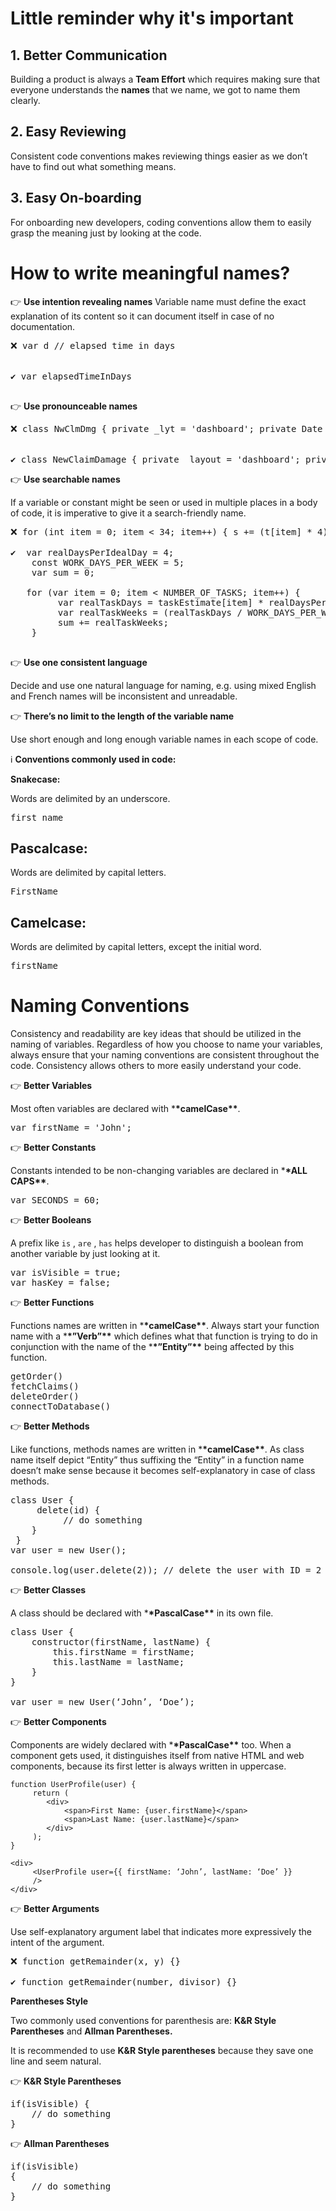 # Little reminder why it's important

## 1. Better Communication

Building a product is always a **Team Effort** which requires making sure that everyone understands the **names** that we name, we got to name them clearly.

## 2. Easy Reviewing

Consistent code conventions makes reviewing things easier as we don’t have to find out what something means.

## 3. Easy On-boarding

For onboarding new developers, coding conventions allow them to easily grasp the meaning just by looking at the code.

# How to write meaningful names?

👉 **Use intention revealing names**
Variable name must define the exact explanation of its content so it can document itself in case of no documentation.

<pre>
❌ var d // elapsed time in days


✔️ var elapsedTimeInDays

</pre>

👉 **Use pronounceable names**

<pre>
❌ class NwClmDmg { private _lyt = 'dashboard'; private Date _modymdhms;}


✔️ class NewClaimDamage { private _layout = 'dashboard'; private Date _modificationTimestamp;}
</pre>

👉 **Use searchable names**

If a variable or constant might be seen or used in multiple places in a body of code, it is imperative to give it a search-friendly name.

<pre>
❌ for (int item = 0; item < 34; item++) { s += (t[item] * 4) / 5;}

✔️  var realDaysPerIdealDay = 4;
    const WORK_DAYS_PER_WEEK = 5;
    var sum = 0;

   for (var item = 0; item < NUMBER_OF_TASKS; item++) {
         var realTaskDays = taskEstimate[item] * realDaysPerIdealDay;
         var realTaskWeeks = (realTaskDays / WORK_DAYS_PER_WEEK);
         sum += realTaskWeeks;
    }

</pre>

👉 **Use one consistent language**

Decide and use one natural language for naming, e.g. using mixed English and French names will be inconsistent and unreadable.

👉 **There’s no limit to the length of the variable name**

Use short enough and long enough variable names in each scope of code.

:information_source: **Conventions commonly used in code:**

**Snakecase:**

Words are delimited by an underscore.

<pre>first_name</pre>

## **Pascalcase:**

Words are delimited by capital letters.

<pre>FirstName</pre>

## **Camelcase:**

Words are delimited by capital letters, except the initial word.

<pre>firstName
</pre>

# **Naming Conventions**

Consistency and readability are key ideas that should be utilized in the naming of variables. Regardless of how you choose to name your variables, always ensure that your naming conventions are consistent throughout the code. Consistency allows others to more easily understand your code.

👉 **Better Variables**

Most often variables are declared with \***\*camelCase\*\***.

<pre>
var firstName = 'John';
</pre>

👉 **Better Constants**

Constants intended to be non-changing variables are declared in \***\*ALL CAPS\*\***.

<pre>
var SECONDS = 60;
</pre>

👉 **Better Booleans**

A prefix like `is` , `are` , `has` helps developer to distinguish a boolean from another variable by just looking at it.

<pre>
var isVisible = true;
var hasKey = false;
</pre>

👉 **Better Functions**

Functions names are written in \***\*camelCase\*\***. Always start your function name with a \***\*”Verb”\*\*** which defines what that function is trying to do in conjunction with the name of the \***\*”Entity”\*\*** being affected by this function.

<pre>
getOrder()
fetchClaims()
deleteOrder()
connectToDatabase()
</pre>

👉 **Better Methods**

Like functions, methods names are written in \***\*camelCase\*\***. As class name itself depict “Entity” thus suffixing the “Entity” in a function name doesn’t make sense because it becomes self-explanatory in case of class methods.

<pre>
class User {
     delete(id) {
          // do something
    }
 }
var user = new User();

console.log(user.delete(2)); // delete the user with ID = 2
</pre>

👉 **Better Classes**

A class should be declared with \***\*PascalCase\*\*** in its own file.

<pre>
class User {
    constructor(firstName, lastName) {
        this.firstName = firstName;
        this.lastName = lastName;
    }
}

var user = new User(‘John’, ‘Doe’);
</pre>

👉 **Better Components**

Components are widely declared with \***\*PascalCase\*\*** too. When a component gets used, it distinguishes itself from native HTML and web components, because its first letter is always written in uppercase.

```
function UserProfile(user) {
     return (
        <div>
            <span>First Name: {user.firstName}</span>
            <span>Last Name: {user.lastName}</span>
        </div>
     );
}

<div>
     <UserProfile user={{ firstName: ‘John’, lastName: ‘Doe’ }}
     />
</div>
```

👉 **Better Arguments**

Use self-explanatory argument label that indicates more expressively the intent of the argument.

<pre>
❌ function getRemainder(x, y) {}

✔️ function getRemainder(number, divisor) {}
</pre>

**Parentheses Style**

Two commonly used conventions for parenthesis are: **K&R Style Parentheses** and **Allman Parentheses.**

It is recommended to use **K&R Style parentheses** because they save one line and seem natural.

👉 **K&R Style Parentheses**

<pre>
if(isVisible) {
    // do something
}
</pre>

👉 **Allman Parentheses**

<pre>
if(isVisible)
{
    // do something
}
</pre>
